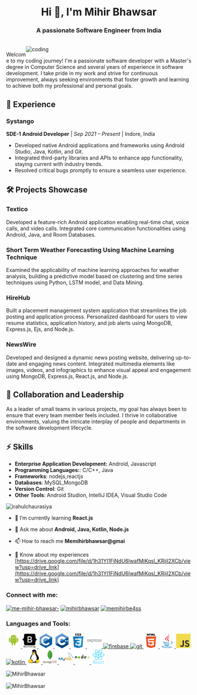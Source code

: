 <h1 align="center">Hi 👋, I'm Mihir Bhawsar</h1>
<h3 align="center">A passionate Software Engineer from India</h3>

<br>
<img  align="right" width="450"  alt="coding" src="https://camo.githubusercontent.com/cae12fddd9d6982901d82580bdf321d81fb299141098ca1c2d4891870827bf17/68747470733a2f2f6d69726f2e6d656469756d2e636f6d2f6d61782f313336302f302a37513379765349765f7430696f4a2d5a2e676966" alt="Image Description">

Welcome to my coding journey! I'm a passionate software developer with a Master's degree in Computer Science and several years of experience in software development. I take pride in my work and strive for continuous improvement, always seeking environments that foster growth and learning to achieve both my professional and personal goals.

## 💼 Experience

### Systango
**SDE-1 Android Developer** | *Sep 2021 – Present* | Indore, India

- Developed native Android applications and frameworks using Android Studio, Java, Kotlin, and Git.
- Integrated third-party libraries and APIs to enhance app functionality, staying current with industry trends.
- Resolved critical bugs promptly to ensure a seamless user experience.

## 🛠️ Projects Showcase

### Textico
Developed a feature-rich Android application enabling real-time chat, voice calls, and video calls. Integrated core communication functionalities using Android, Java, and Room Databases.

### Short Term Weather Forecasting Using Machine Learning Technique
Examined the applicability of machine learning approaches for weather analysis, building a predictive model based on clustering and time series techniques using Python, LSTM model, and Data Mining.

### HireHub
Built a placement management system application that streamlines the job posting and application process. Personalized dashboard for users to view resume statistics, application history, and job alerts using MongoDB, Express.js, Ejs, and Node.js.

### NewsWire
Developed and designed a dynamic news posting website, delivering up-to-date and engaging news content. Integrated multimedia elements like images, videos, and infographics to enhance visual appeal and engagement using MongoDB, Express.js, React.js, and Node.js.

## 🤝 Collaboration and Leadership

As a leader of small teams in various projects, my goal has always been to ensure that every team member feels included. I thrive in collaborative environments, valuing the intricate interplay of people and departments in the software development lifecycle.


## ⚡️ Skills
- **Enterprise Application Development:** Android, Javascript
- **Programming Languages:**: C/C++, Java
- **Frameworks**: nodejs,reactjs
- **Databases**: MySQL,MongoDB
- **Version Control**: Git
- **Other Tools**: Android Studion, IntelliJ IDEA, Visual Studio Code

<p align="left"> <img src="https://komarev.com/ghpvc/?username=MihirBhawsar&label=Profile%20views&color=0e75b6&style=flat" alt="irahulchaurasiya" /> </p>

- 🌱 I’m currently learning **React.js**

- 💬 Ask me about **Android, Java, Kotlin, Node.js**

- 📫 How to reach me **Memihirbhawsar@gmai**

- 📄 Know about my experiences [https://drive.google.com/file/d/1h31YI1FiNdU6lwafMiKqsl_KRijI2XCb/view?usp=drive_link](https://drive.google.com/file/d/1h31YI1FiNdU6lwafMiKqsl_KRijI2XCb/view?usp=drive_link)

<h3 align="left">Connect with me:</h3>
<p align="left">
<a href="https://linkedin.com/in/me-mihir-bhawsar-" target="blank"><img align="center" src="https://raw.githubusercontent.com/rahuldkjain/github-profile-readme-generator/master/src/images/icons/Social/linked-in-alt.svg" alt="me-mihir-bhawsar-" height="30" width="40" /></a>
<a href="https://www.leetcode.com/mihirbhawsar" target="blank"><img align="center" src="https://raw.githubusercontent.com/rahuldkjain/github-profile-readme-generator/master/src/images/icons/Social/leet-code.svg" alt="mihirbhawsar" height="30" width="40" /></a>
<a href="https://auth.geeksforgeeks.org/user/memihirbe4ss" target="blank"><img align="center" src="https://raw.githubusercontent.com/rahuldkjain/github-profile-readme-generator/master/src/images/icons/Social/geeks-for-geeks.svg" alt="memihirbe4ss" height="30" width="40" /></a>
</p>

<h3 align="left">Languages and Tools:</h3>
<p align="left"> <a href="https://developer.android.com" target="_blank" rel="noreferrer"> <img src="https://raw.githubusercontent.com/devicons/devicon/master/icons/android/android-original-wordmark.svg" alt="android" width="40" height="40"/> </a> <a href="https://getbootstrap.com" target="_blank" rel="noreferrer"> <img src="https://raw.githubusercontent.com/devicons/devicon/master/icons/bootstrap/bootstrap-plain-wordmark.svg" alt="bootstrap" width="40" height="40"/> </a> <a href="https://www.cprogramming.com/" target="_blank" rel="noreferrer"> <img src="https://raw.githubusercontent.com/devicons/devicon/master/icons/c/c-original.svg" alt="c" width="40" height="40"/> </a> <a href="https://www.w3schools.com/cpp/" target="_blank" rel="noreferrer"> <img src="https://raw.githubusercontent.com/devicons/devicon/master/icons/cplusplus/cplusplus-original.svg" alt="cplusplus" width="40" height="40"/> </a> <a href="https://www.w3schools.com/css/" target="_blank" rel="noreferrer"> <img src="https://raw.githubusercontent.com/devicons/devicon/master/icons/css3/css3-original-wordmark.svg" alt="css3" width="40" height="40"/> </a> <a href="https://expressjs.com" target="_blank" rel="noreferrer"> <img src="https://raw.githubusercontent.com/devicons/devicon/master/icons/express/express-original-wordmark.svg" alt="express" width="40" height="40"/> </a> <a href="https://firebase.google.com/" target="_blank" rel="noreferrer"> <img src="https://www.vectorlogo.zone/logos/firebase/firebase-icon.svg" alt="firebase" width="40" height="40"/> </a> <a href="https://git-scm.com/" target="_blank" rel="noreferrer"> <img src="https://www.vectorlogo.zone/logos/git-scm/git-scm-icon.svg" alt="git" width="40" height="40"/> </a> <a href="https://www.w3.org/html/" target="_blank" rel="noreferrer"> <img src="https://raw.githubusercontent.com/devicons/devicon/master/icons/html5/html5-original-wordmark.svg" alt="html5" width="40" height="40"/> </a> <a href="https://www.java.com" target="_blank" rel="noreferrer"> <img src="https://raw.githubusercontent.com/devicons/devicon/master/icons/java/java-original.svg" alt="java" width="40" height="40"/> </a> <a href="https://developer.mozilla.org/en-US/docs/Web/JavaScript" target="_blank" rel="noreferrer"> <img src="https://raw.githubusercontent.com/devicons/devicon/master/icons/javascript/javascript-original.svg" alt="javascript" width="40" height="40"/> </a> <a href="https://kotlinlang.org" target="_blank" rel="noreferrer"> <img src="https://www.vectorlogo.zone/logos/kotlinlang/kotlinlang-icon.svg" alt="kotlin" width="40" height="40"/> </a> <a href="https://www.linux.org/" target="_blank" rel="noreferrer"> <img src="https://raw.githubusercontent.com/devicons/devicon/master/icons/linux/linux-original.svg" alt="linux" width="40" height="40"/> </a> <a href="https://www.mongodb.com/" target="_blank" rel="noreferrer"> <img src="https://raw.githubusercontent.com/devicons/devicon/master/icons/mongodb/mongodb-original-wordmark.svg" alt="mongodb" width="40" height="40"/> </a> <a href="https://www.mysql.com/" target="_blank" rel="noreferrer"> <img src="https://raw.githubusercontent.com/devicons/devicon/master/icons/mysql/mysql-original-wordmark.svg" alt="mysql" width="40" height="40"/> </a> <a href="https://nodejs.org" target="_blank" rel="noreferrer"> <img src="https://raw.githubusercontent.com/devicons/devicon/master/icons/nodejs/nodejs-original-wordmark.svg" alt="nodejs" width="40" height="40"/> </a> <a href="https://reactjs.org/" target="_blank" rel="noreferrer"> <img src="https://raw.githubusercontent.com/devicons/devicon/master/icons/react/react-original-wordmark.svg" alt="react" width="40" height="40"/> </a> </p>

<p><img align="center" src="https://github-readme-stats.vercel.app/api/top-langs?username=MihirBhawsar&show_icons=true&locale=en&layout=compact" alt="MihirBhawsar" /></p>

<p><img align="center" src="https://github-readme-streak-stats.herokuapp.com/?user=MihirBhawsar&" alt="MihirBhawsar" /></p>
